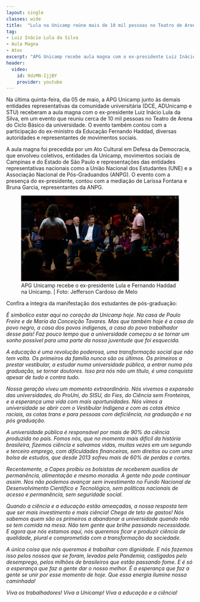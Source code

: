 ```yaml
---
layout: single
classes: wide
title:  "Lula na Unicamp reúne mais de 10 mil pessoas no Teatro de Arena do Ciclo Básico"
tag:
- Luiz Inácio Lula da Silva
- Aula Magna
- Atos
excerpt: "APG Unicamp recebe aula magna com o ex-presidente Luiz Inácio Lula da Silva"
header:
  video:
    id: 9dzMN-IjjBY
    provider: youtube
---
```


Na última quinta-feira, dia 05 de maio, a APG Unicamp junto às demais entidades representativas da comunidade universitária (DCE, ADUnicamp e STU) receberam a aula magna com o ex-presidente Luiz Inácio Lula da Silva, em um evento que reuniu cerca de 10 mil pessoas no Teatro de Arena do Ciclo Básico da universidade. O evento também contou com a participação do ex-ministro da Educação Fernando Haddad, diversas autoridades e representantes de movimentos sociais. 

A aula magna foi precedida por um Ato Cultural em Defesa da Democracia, que envolveu coletivos, entidades da Unicamp, movimentos sociais de Campinas e do Estado de São Paulo e representações das entidades representativas nacionais como a União Nacional dos Estudantes (UNE) e a Associação Nacional de Pós-Graduandos (ANPG). O evento com a presença do ex-presidente, contou com a mediação de Larissa Fontana e Bruna Garcia, representantes da ANPG. 


<figure class="figure">
    <a href="/assets/images/lula-na-unicamp.jpg"><img src="/assets/images/lula-na-unicamp.jpg"></a>
    <figcaption>APG Unicamp recebe o ex-presidente Lula e Fernando Haddad na Unicamp. | Foto: Jefferson Cardoso de Melo</figcaption>
</figure>

Confira a íntegra da manifestação dos estudantes de pós-graduação: 

*É simbolico estar aqui no coração da Unicamp hoje. Na casa de Paulo Freire e de Maria da Conceição Tavares. Mas que também hoje é a casa do povo negro, a casa dos povos indígenas, a casa do povo trabalhador desse país! Faz pouco tempo que a universidade começou a se tornar um sonho possível para uma parte da nossa juventude que foi esquecida.*

*A educação é uma revolução poderosa, uma transformação social que não tem volta. Os primeiros da família nunca são os últimos. Os primeiros a prestar vestibular, a estudar numa universidade pública, a entrar numa pós graduação,  se tornar doutores. Isso pra nós não um título, é uma conquista apesar de tudo e contra tudo.*

*Nossa geração viveu um momento extraordinário. Nós vivemos a expansão das universidades, do ProUni, do SISU, do Fies, do Ciência sem Fronteiras, e a esperança uma vida com mais oportunidades. Nós vimos a universidade se abrir com o Vestibular Indígena e com as cotas étnico raciais, as cotas trans e para pessoas com deficiência, na graduação e na pós graduação.*

*A universidade pública é responsável por mais de 90% da ciência produzida no país. Fomos nós, que no momento mais difícil da história brasileira, fizemos ciência e salvamos vidas, muitas vezes em um segundo e terceiro emprego, com dificuldades financeiras, sem direitos ou com uma bolsa de estudos, que desde 2013 sofreu mais de 60% de perdas e cortes.*

*Recentemente, a Capes proibiu os bolsistas de receberem auxílios de permanência, alimentação e mesmo moradia. A gente não pode continuar assim. Nos não podemos avançar sem investimento no Fundo Nacional de Desenvolvimento Científico e Tecnológico, sem políticas nacionais de acesso e permanência, sem seguridade social.*

*Quando a ciência e a educação estão ameaçadas, a nossa resposta tem que ser mais investimento e mais ciência! Chega de teto de gastos! Nós sabemos quem são os primeiros a abandonar a universidade quando não se tem comida na mesa. Não tem gente que brilhe passando necessidade. E agora que nós estamos aqui, nós queremos ficar e produzir ciência de qualidade, plural e comprometida com a transformação da sociedade.*

*A única coisa que nós queremos é trabalhar com dignidade. E nós fazemos isso pelos nossos que se foram, levados pela Pandemia,  castigados pelo desemprego, pelos milhões de brasileiros que estão passando fome. E é só a esperança que faz a gente dar o nosso melhor. É a esperança que faz a gente se unir por esse momento de hoje. Que essa energia ilumine nossa caminhada!*

*Viva os trabalhadores! Viva a Unicamp! Viva a educação e a ciência!*